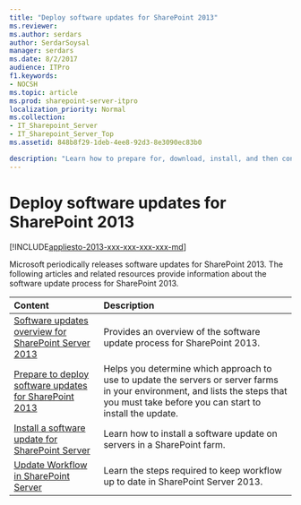 ```yaml
---
title: "Deploy software updates for SharePoint 2013"
ms.reviewer: 
ms.author: serdars
author: SerdarSoysal
manager: serdars
ms.date: 8/2/2017
audience: ITPro
f1.keywords:
- NOCSH
ms.topic: article
ms.prod: sharepoint-server-itpro
localization_priority: Normal
ms.collection:
- IT_Sharepoint_Server
- IT_Sharepoint_Server_Top
ms.assetid: 848b8f29-1deb-4ee8-92d3-8e3090ec83b0

description: "Learn how to prepare for, download, install, and then configure software updates and patches for SharePoint 2013."
---
```


# Deploy software updates for SharePoint 2013

[!INCLUDE[appliesto-2013-xxx-xxx-xxx-xxx-md](../includes/appliesto-2013-xxx-xxx-xxx-xxx-md.md)] 
  
Microsoft periodically releases software updates for SharePoint 2013. The following articles and related resources provide information about the software update process for SharePoint 2013.
  
  
|**Content**|**Description**|
|:-----|:-----|
|[Software updates overview for SharePoint Server 2013](software-updates-overview-for-sharepoint-server-2013.md) <br/> |Provides an overview of the software update process for SharePoint 2013.  <br/> |
|[Prepare to deploy software updates for SharePoint 2013](prepare-to-deploy-software-updates.md) <br/> |Helps you determine which approach to use to update the servers or server farms in your environment, and lists the steps that you must take before you can start to install the update.  <br/> |
|[Install a software update for SharePoint Server](install-a-software-update.md) <br/> |Learn how to install a software update on servers in a SharePoint farm.  <br/> |
|[Update Workflow in SharePoint Server](../governance/update-workflow-in-sharepoint-server.md) <br/> |Learn the steps required to keep workflow up to date in SharePoint Server 2013.  <br/> |
   


